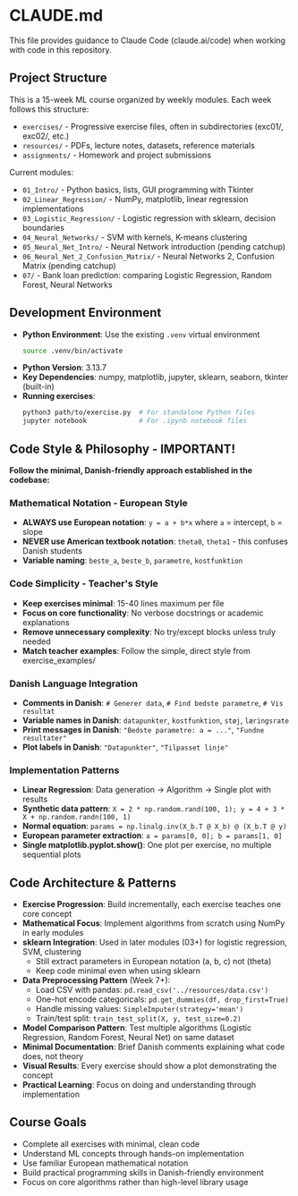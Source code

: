 # CLAUDE.md

This file provides guidance to Claude Code (claude.ai/code) when working with code in this repository.

## Project Structure
This is a 15-week ML course organized by weekly modules. Each week follows this structure:
- `exercises/` - Progressive exercise files, often in subdirectories (exc01/, exc02/, etc.)
- `resources/` - PDFs, lecture notes, datasets, reference materials  
- `assignments/` - Homework and project submissions

Current modules:
- `01_Intro/` - Python basics, lists, GUI programming with Tkinter
- `02_Linear_Regression/` - NumPy, matplotlib, linear regression implementations
- `03_Logistic_Regression/` - Logistic regression with sklearn, decision boundaries
- `04_Neural_Networks/` - SVM with kernels, K-means clustering
- `05_Neural_Net_Intro/` - Neural Network introduction (pending catchup)
- `06_Neural_Net_2_Confusion_Matrix/` - Neural Networks 2, Confusion Matrix (pending catchup)
- `07/` - Bank loan prediction: comparing Logistic Regression, Random Forest, Neural Networks

## Development Environment
- **Python Environment**: Use the existing `.venv` virtual environment
  ```bash
  source .venv/bin/activate
  ```
- **Python Version**: 3.13.7
- **Key Dependencies**: numpy, matplotlib, jupyter, sklearn, seaborn, tkinter (built-in)
- **Running exercises**:
  ```bash
  python3 path/to/exercise.py  # For standalone Python files
  jupyter notebook             # For .ipynb notebook files
  ```

## Code Style & Philosophy - IMPORTANT!
**Follow the minimal, Danish-friendly approach established in the codebase:**

### **Mathematical Notation - European Style**
- **ALWAYS use European notation**: `y = a + b*x` where `a` = intercept, `b` = slope
- **NEVER use American textbook notation**: `theta0`, `theta1` - this confuses Danish students
- **Variable naming**: `beste_a`, `beste_b`, `parametre`, `kostfunktion`

### **Code Simplicity - Teacher's Style**
- **Keep exercises minimal**: 15-40 lines maximum per file
- **Focus on core functionality**: No verbose docstrings or academic explanations
- **Remove unnecessary complexity**: No try/except blocks unless truly needed
- **Match teacher examples**: Follow the simple, direct style from exercise_examples/

### **Danish Language Integration**
- **Comments in Danish**: `# Generer data`, `# Find bedste parametre`, `# Vis resultat`
- **Variable names in Danish**: `datapunkter`, `kostfunktion`, `støj`, `læringsrate`
- **Print messages in Danish**: `"Bedste parametre: a = ..."`, `"Fundne resultater"`
- **Plot labels in Danish**: `"Datapunkter"`, `"Tilpasset linje"`

### **Implementation Patterns**
- **Linear Regression**: Data generation → Algorithm → Single plot with results
- **Synthetic data pattern**: `X = 2 * np.random.rand(100, 1); y = 4 + 3 * X + np.random.randn(100, 1)`
- **Normal equation**: `params = np.linalg.inv(X_b.T @ X_b) @ (X_b.T @ y)`
- **European parameter extraction**: `a = params[0, 0]; b = params[1, 0]`
- **Single matplotlib.pyplot.show()**: One plot per exercise, no multiple sequential plots

## Code Architecture & Patterns
- **Exercise Progression**: Build incrementally, each exercise teaches one core concept
- **Mathematical Focus**: Implement algorithms from scratch using NumPy in early modules
- **sklearn Integration**: Used in later modules (03+) for logistic regression, SVM, clustering
  - Still extract parameters in European notation (a, b, c) not (theta)
  - Keep code minimal even when using sklearn
- **Data Preprocessing Pattern** (Week 7+):
  - Load CSV with pandas: `pd.read_csv('../resources/data.csv')`
  - One-hot encode categoricals: `pd.get_dummies(df, drop_first=True)`
  - Handle missing values: `SimpleImputer(strategy='mean')`
  - Train/test split: `train_test_split(X, y, test_size=0.2)`
- **Model Comparison Pattern**: Test multiple algorithms (Logistic Regression, Random Forest, Neural Net) on same dataset
- **Minimal Documentation**: Brief Danish comments explaining what code does, not theory
- **Visual Results**: Every exercise should show a plot demonstrating the concept
- **Practical Learning**: Focus on doing and understanding through implementation

## Course Goals
- Complete all exercises with minimal, clean code
- Understand ML concepts through hands-on implementation  
- Use familiar European mathematical notation
- Build practical programming skills in Danish-friendly environment
- Focus on core algorithms rather than high-level library usage